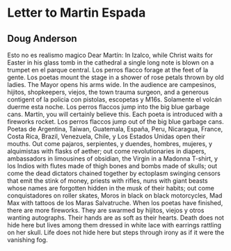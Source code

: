 # Letter to Martin Espada
## Doug Anderson
Esto no es realismo magico
Dear Martín:
In Izalco, while Christ waits for Easter
in his glass tomb in the cathedral
a single long note is blown on a trumpet
en el parque central. Los perros flacco
forage at the feet of la gente.
Los poetas mount the stage in a shower of rose petals
thrown by old ladies.
The Mayor opens his arms wide.
In the audience are campesinos, hijitos, shopkeepers,
viejos, the town trauma surgeon, and a generous contigent
of la policia con pistolas, escopetas y M16s.
Solamente el volcán duerme esta noche.
Los perros flaccos jump into the big blue garbage cans.
Martín, you will certainly believe this.
Each poeta is introduced with a fireworks rocket.
Los perros flaccos jump out of the big blue garbage cans.
Poetas de Argentina, Taiwan, Guatemala, España,
Peru, Nicaragua, France, Costa Rica, Brazil, Venezuela, Chile, y
Los Estados Unidas open their mouths.
Out come pajaros, serpientes, y duendes,
hombres, mujeres, y alquimistas with flasks of aether;
out come revolutionaries in diapers, ambassadors
in limousines of obsidian, the Virgin in a Madonna T-shirt,
y los Indios with flutes made of thigh bones
and bombs made of skulls; out come
the dead dictators chained together by ectoplasm
swinging censors that emit the stink of money,
priests with rifles, nuns with giant beasts
whose names are forgotten hidden in the musk
of their habits; out come conquistadores on roller skates,
Moros in black on black motorcycles, Mad Max
with tattoos de los Maras Salvatruche.
When los poetas have finished, there are more fireworks.
They are swarmed by hijitos, viejos y otros
wanting autographs. Their hands are as soft as their hearts.
Death does not hide here but lives among them dressed in
white lace with earrings rattling on her skull. Life does not hide
here but steps through irony as if it were the vanishing fog.